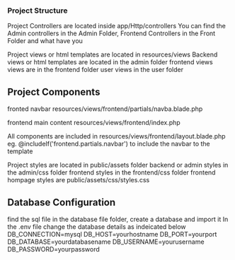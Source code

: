 ### Project Structure
Project Controllers are located inside app/Http/controllers
You can find the Admin controllers in the Admin Folder, Frontend Controllers in the Front Folder and what have you

Project views or html templates are located in resources/views
Backend views or html templates are located in the admin folder
frontend views views are in the frontend folder
user views in the user folder

## Project Components
fronted navbar
    resources/views/frontend/partials/navba.blade.php

frontend main content
    resources/views/frontend/index.php

All components are included in resources/views/frontend/layout.blade.php
eg.  @includeIf('frontend.partials.navbar') to include the navbar to the template


Project styles are located in public/assets folder
backend or admin styles in the admin/css folder
frontend styles in the frontend/css folder
frontend hompage styles are public/assets/css/styles.css

## Database Configuration
find the sql file in the database file folder, create a database and import it
In the .env file change the database details as indeicated below
DB_CONNECTION=mysql
DB_HOST=yourhostname
DB_PORT=yourport
DB_DATABASE=yourdatabasename
DB_USERNAME=yourusername
DB_PASSWORD=yourpassword
